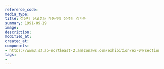 ```yaml
---
reference_code:
media_type:
title: 정신대 신고전화 개통식에 참석한 김학순
summary: 1991-09-19
image:
description:
modified_at:
created_at:
components:
- https://wwm3.s3.ap-northeast-2.amazonaws.com/exhibition/ex-04/section-02/5_신고전화+개통식에서+김학순.jpg
tags:
-
---
```


